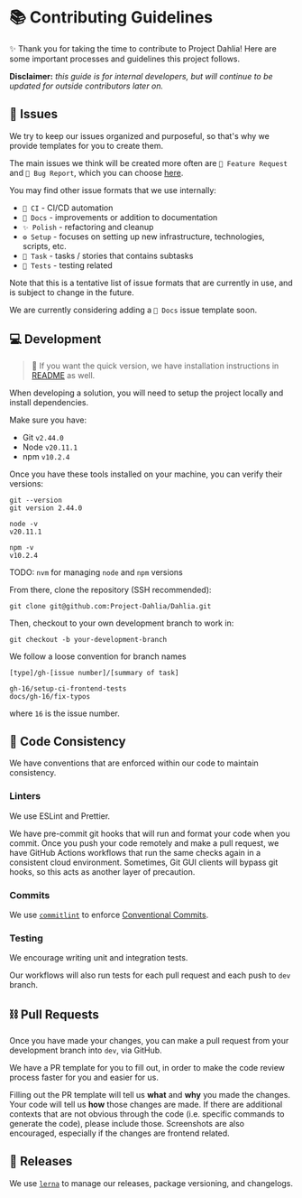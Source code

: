 # 📚 Contributing Guidelines

✨ Thank you for taking the time to contribute to Project Dahlia!
Here are some important processes and guidelines this project follows.

**Disclaimer:** _this guide is for internal developers, but will continue to be updated for outside contributors later on._

## 📝 Issues

We try to keep our issues organized and purposeful, so that's why we provide templates for you to create them.

The main issues we think will be created more often are `🚀 Feature Request` and `🐛 Bug Report`, which you can choose [here](https://github.com/Project-Dahlia/Dahlia/issues/new/choose).

You may find other issue formats that we use internally:
- `🚄 CI` - CI/CD automation
- `📖 Docs` - improvements or addition to documentation
- `✨ Polish` - refactoring and cleanup
- `⚙️ Setup` - focuses on setting up new infrastructure, technologies, scripts, etc.
- `📔 Task` - tasks / stories that contains subtasks
- `🧪 Tests` - testing related

Note that this is a tentative list of issue formats that are currently in use, and is subject to change in the future.

We are currently considering adding a `📖 Docs` issue template soon.

## 💻 Development

> 📨 If you want the quick version, we have installation instructions in [README](./README.md) as well.

When developing a solution, you will need to setup the project locally and install dependencies.

Make sure you have:
- Git `v2.44.0`
- Node `v20.11.1`
- npm `v10.2.4`

Once you have these tools installed on your machine, you can verify their versions:
```
git --version
git version 2.44.0

node -v
v20.11.1

npm -v
v10.2.4
```

TODO: `nvm` for managing `node` and `npm` versions

From there, clone the repository (SSH recommended):
```
git clone git@github.com:Project-Dahlia/Dahlia.git
```

Then, checkout to your own development branch to work in:
```
git checkout -b your-development-branch
```

We follow a loose convention for branch names
```
[type]/gh-[issue number]/[summary of task]

gh-16/setup-ci-frontend-tests
docs/gh-16/fix-typos
```
where `16` is the issue number.

## 📏 Code Consistency

We have conventions that are enforced within our code to maintain consistency.

### Linters

We use ESLint and Prettier.

We have pre-commit git hooks that will run and format your code when you commit. Once you push your code remotely and make a pull request, we have GitHub Actions workflows that run the same checks again in a consistent cloud environment. Sometimes, Git GUI clients will bypass git hooks, so this acts as another layer of precaution.

### Commits

We use [`commitlint`](https://commitlint.js.org) to enforce [Conventional Commits](https://www.conventionalcommits.org/en/v1.0.0/).

### Testing

We encourage writing unit and integration tests.

Our workflows will also run tests for each pull request and each push to `dev` branch.

## ⛓️ Pull Requests

Once you have made your changes, you can make a pull request from your development branch into `dev`, via GitHub.

We have a PR template for you to fill out, in order to make the code review process faster for you and easier for us.

Filling out the PR template will tell us **what** and **why** you made the changes. Your code will tell us **how** those changes are made. If there are additional contexts that are not obvious through the code (i.e. specific commands to generate the code), please include those. Screenshots are also encouraged, especially if the changes are frontend related.

## 🚀 Releases

We use [`lerna`](https://lerna.js.org/docs/api-reference/commands) to manage our releases, package versioning, and changelogs.
